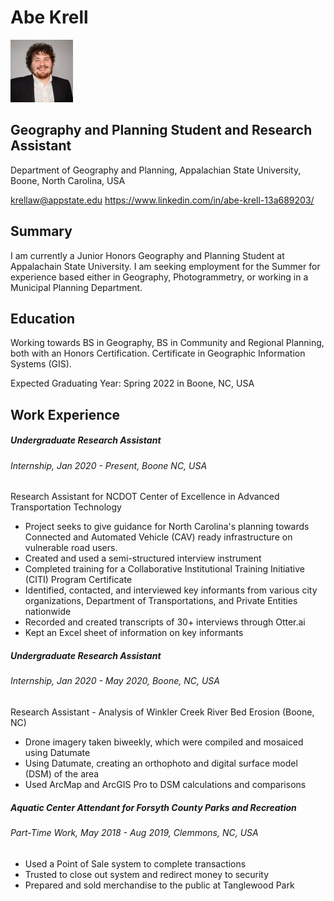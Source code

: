 Abe Krell
==========
![Abe_Krell-Lab](Abe_Krell_Lab.jfif)

Geography and Planning Student and Research Assistant
--------
Department of Geography and Planning, Appalachian State University, Boone, North Carolina, USA

krellaw@appstate.edu
https://www.linkedin.com/in/abe-krell-13a689203/

Summary
---
I am currently a Junior Honors Geography and Planning Student at Appalachain State University.  I am seeking employment for the Summer for experience based either in Geography, Photogrammetry, or working in a Municipal Planning Department.

Education
---
Working towards BS in Geography, BS in Community and Regional Planning, both with an Honors Certification. Certificate in Geographic Information Systems (GIS).

Expected Graduating Year: Spring 2022 in Boone, NC, USA

Work Experience
----

##### Undergraduate Research Assistant
###### Internship, Jan 2020 - Present, Boone NC, USA
Research Assistant for NCDOT Center of Excellence in Advanced Transportation Technology
* Project seeks to give guidance for North Carolina's planning towards Connected and Automated Vehicle (CAV) ready infrastructure on vulnerable road users.
* Created and used a semi-structured interview instrument
* Completed training for a Collaborative Institutional Training Initiative (CITI) Program Certificate
* Identified, contacted, and interviewed key informants from various city organizations, Department of Transportations, and Private Entities nationwide
* Recorded and created transcripts of 30+ interviews through Otter.ai
* Kept an Excel sheet of information on key informants

##### Undergraduate Research Assistant
###### Internship, Jan 2020 - May 2020, Boone, NC, USA
Research Assistant - Analysis of Winkler Creek River Bed Erosion (Boone, NC)
* Drone imagery taken biweekly, which were compiled and mosaiced using Datumate
* Using Datumate, creating an orthophoto and digital surface model (DSM) of the area
* Used ArcMap and ArcGIS Pro to DSM calculations and comparisons

##### Aquatic Center Attendant for Forsyth County Parks and Recreation
###### Part-Time Work, May 2018 - Aug 2019, Clemmons, NC, USA
* Used a Point of Sale system to complete transactions
* Trusted to close out system and redirect money to security
* Prepared and sold merchandise to the public at Tanglewood Park
